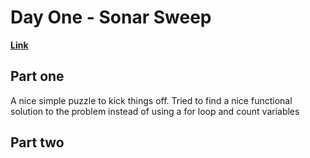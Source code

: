 # Day One - Sonar Sweep

[**Link**](https://adventofcode.com/2021/day/1)

## Part one

A nice simple puzzle to kick things off.
Tried to find a nice functional solution to the problem instead of using a for loop and count variables

## Part two
